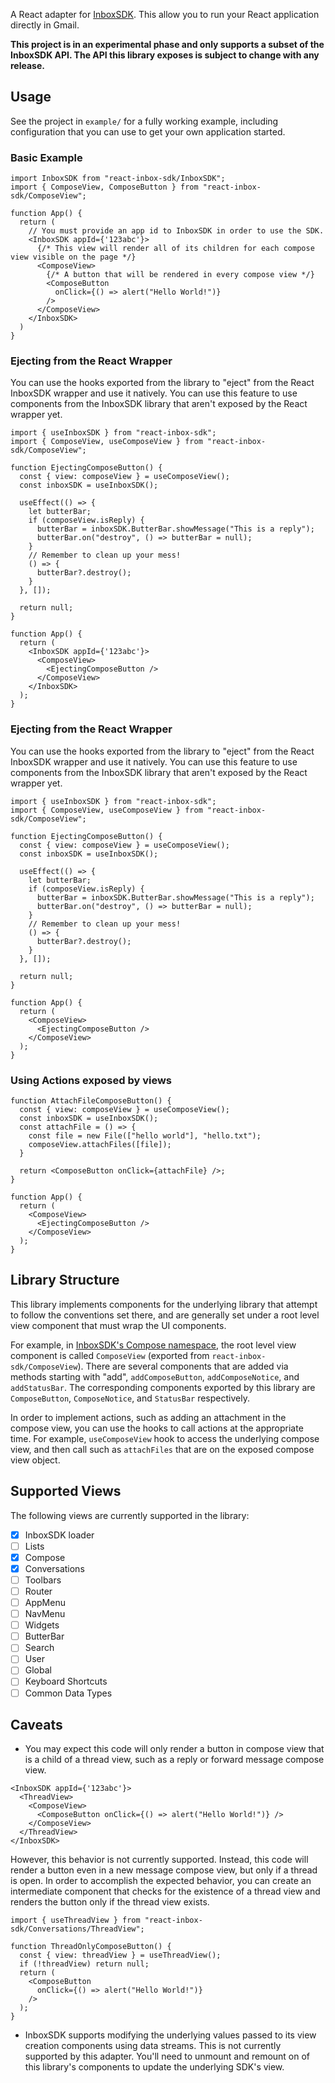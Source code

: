 A React adapter for [InboxSDK](https://inboxsdk.github.io/inboxsdk-docs/). This allow you to run your React application directly in Gmail.

**This project is in an experimental phase and only supports a subset of the InboxSDK API. The API this library exposes is subject to change with any release.**

## Usage
See the project in `example/` for a fully working example, including configuration that you can use to get your own application started.

### Basic Example
```tsx
import InboxSDK from "react-inbox-sdk/InboxSDK";
import { ComposeView, ComposeButton } from "react-inbox-sdk/ComposeView";

function App() {
  return (
    // You must provide an app id to InboxSDK in order to use the SDK.
    <InboxSDK appId={'123abc'}>
      {/* This view will render all of its children for each compose view visible on the page */}
      <ComposeView>
        {/* A button that will be rendered in every compose view */}
        <ComposeButton
          onClick={() => alert("Hello World!")}
        />
      </ComposeView>
    </InboxSDK>
  )
}
```

### Ejecting from the React Wrapper
You can use the hooks exported from the library to "eject" from the React InboxSDK wrapper and use it natively.
You can use this feature to use components from the InboxSDK library that aren't exposed by the React wrapper yet.
```tsx
import { useInboxSDK } from "react-inbox-sdk";
import { ComposeView, useComposeView } from "react-inbox-sdk/ComposeView";

function EjectingComposeButton() {
  const { view: composeView } = useComposeView();
  const inboxSDK = useInboxSDK();

  useEffect(() => {
    let butterBar;
    if (composeView.isReply) {
      butterBar = inboxSDK.ButterBar.showMessage("This is a reply");
      butterBar.on("destroy", () => butterBar = null);
    }
    // Remember to clean up your mess!
    () => {
      butterBar?.destroy();
    }
  }, []);
  
  return null;
}

function App() {
  return (
    <InboxSDK appId={'123abc'}>
      <ComposeView>
        <EjectingComposeButton />
      </ComposeView>
    </InboxSDK>
  );
}
```

### Ejecting from the React Wrapper
You can use the hooks exported from the library to "eject" from the React InboxSDK wrapper and use it natively.
You can use this feature to use components from the InboxSDK library that aren't exposed by the React wrapper yet.
```tsx
import { useInboxSDK } from "react-inbox-sdk";
import { ComposeView, useComposeView } from "react-inbox-sdk/ComposeView";

function EjectingComposeButton() {
  const { view: composeView } = useComposeView();
  const inboxSDK = useInboxSDK();

  useEffect(() => {
    let butterBar;
    if (composeView.isReply) {
      butterBar = inboxSDK.ButterBar.showMessage("This is a reply");
      butterBar.on("destroy", () => butterBar = null);
    }
    // Remember to clean up your mess!
    () => {
      butterBar?.destroy();
    }
  }, []);
  
  return null;
}

function App() {
  return (
    <ComposeView>
      <EjectingComposeButton />
    </ComposeView>
  );
}
```

### Using Actions exposed by views
```tsx
function AttachFileComposeButton() {
  const { view: composeView } = useComposeView();
  const inboxSDK = useInboxSDK();
  const attachFile = () => {
    const file = new File(["hello world"], "hello.txt");
    composeView.attachFiles([file]);
  }
  
  return <ComposeButton onClick={attachFile} />;
}

function App() {
  return (
    <ComposeView>
      <EjectingComposeButton />
    </ComposeView>
  );
}
```


## Library Structure
This library implements components for the underlying library that attempt to follow the conventions set there,
and are generally set under a root level view component that must wrap the UI components.


For example, in [InboxSDK's Compose namespace](https://inboxsdk.github.io/inboxsdk-docs/compose/),
the root level view component is called `ComposeView` (exported from `react-inbox-sdk/ComposeView`).
There are several components that are added via methods starting with "add", `addComposeButton`, `addComposeNotice`, and `addStatusBar`.
The corresponding components exported by this library are `ComposeButton`, `ComposeNotice`, and `StatusBar` respectively.

In order to implement actions, such as adding an attachment in the compose view,
you can use the hooks to call actions at the appropriate time.
For example, `useComposeView` hook to access the underlying compose view,
and then call such as `attachFiles` that are on the exposed compose view object.


## Supported Views
The following views are currently supported in the library:
- [x] InboxSDK loader
- [ ] Lists
- [x] Compose
- [x] Conversations
- [ ] Toolbars
- [ ] Router
- [ ] AppMenu
- [ ] NavMenu
- [ ] Widgets
- [ ] ButterBar
- [ ] Search
- [ ] User
- [ ] Global
- [ ] Keyboard Shortcuts
- [ ] Common Data Types

## Caveats

- You may expect this code will only render a button in compose view that is a child of a thread view, such as a reply or forward message compose view.
```tsx
<InboxSDK appId={'123abc'}>
  <ThreadView>
    <ComposeView>
      <ComposeButton onClick={() => alert("Hello World!")} />
    </ComposeView>
  </ThreadView>
</InboxSDK>
```
However, this behavior is not currently supported. Instead, this code will render a button even
in a new message compose view, but only if a thread is open.
In order to accomplish the expected behavior, you can create an intermediate component that checks
for the existence of a thread view and renders the button only if the thread view exists.
```tsx
import { useThreadView } from "react-inbox-sdk/Conversations/ThreadView";

function ThreadOnlyComposeButton() {
  const { view: threadView } = useThreadView();
  if (!threadView) return null;
  return (
    <ComposeButton
      onClick={() => alert("Hello World!")}
    />
  );
}
```

- InboxSDK supports modifying the underlying values passed to its view creation components using
data streams. This is not currently supported by this adapter. You'll need to unmount and remount
on of this library's components to update the underlying SDK's view.
